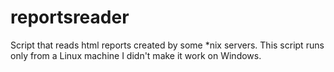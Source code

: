 # reportsreader
Script that reads html reports created by some *nix servers.
This script runs only from a Linux machine I didn't make it work on Windows.
